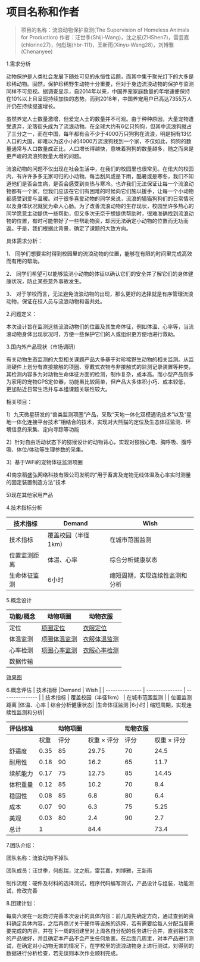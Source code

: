 # 项目名称和作者
> 项目的名称：流浪动物保护监测(The Supervision of Homeless Animals for Production)
> 作者：汪世季(Shiji-Wang)，沈之航(ZHShen7)，雷芸嘉(chlorine27)，何彪瑞(hbr-111)，王新雨(Xinyu-Wang28)，刘博雅(Chenanyee)

1.需求分析

动物保护是人类社会发展下随处可见的永恒性话题，而其中集于聚光灯下的大多是珍稀动物。固然，保护珍稀野生动物十分重要，但对于身边流浪动物的保护与监测同样不可忽视。据调查显示，自2014年以来，中国养宠家庭数量的年增速便保持在10%以上且呈现持续加快的态势。而到2018年，中国养宠用户已高达7355万人并仍在持续提速增长。

虽然养宠人士数量激增，但爱宠人士的数量并不可观。由于种种原因，大量宠物遭受遗弃，沦落街头成为了流浪动物。在全球大约有6亿只狗狗，但其中流浪狗就占了三分之一，而在中国，每年都有会不少于4000万只狗狗在流浪，明是拥有13亿人口的大国，却难以为这小小的4000万流浪狗找到一个家，不仅如此，狗狗的数量通常与人口数量成正比，人口增长得越快，意味着狗狗的数量越多，随之而来是更严峻的流浪狗数量大增的问题。

流浪动物的问题不仅出现在社会生活中，在我们的校园里也很常见。在偌大的校园内，有许许多多无家可归的小动物。每当刮风或是下雨，酷暑或是寒冬，我们不知道他们是否会生病，是否会感受到炎热与寒冷。也许我们无法保证让每一个流浪动物都有一个家，但我们应该在它们有困难的时候向它们施以援手，让每一个小动物都感受到爱与温暖。对于很多喜爱动物的同学来说，流浪的猫猫狗狗们的日常情况以及身体状况就犹为牵人心肠。为了改善流浪动物的生存现状，校园里许多热心的同学愿意主动提供一些帮助，但又多次无奈于想提供帮助时，很难准确找到流浪动物的位置，有时可能带好了一些帮助物资，却因无法确定小动物的位置而无功而返。于是，我们根据此背景，确定了课题的大致方向。


具体需求分析：

1、 同学们想要实时得到校园里的流浪动物的位置，能够在有限的时间里完成高效而有用的帮助。

2、 同学们希望可以能够监测小动物的体征以确认它们的安全并了解它们的身体健康状况，防止某些意外事故发生。

3、 对于学校而言，无法避免流浪动物的出现，那么更好的选择就是有序管理流浪动物，保证在校人员与流浪动物和谐共处。



2.问题定义：

本次设计旨在监测这些流浪动物们的位置及其生命体征，例如体温、心率等，当流浪动物身体出现状况时，方便一些保护它们的人或组织更方便地进行救助。



3.国内外产品现状（市场调研）

有关动物生态监测的大型相关课题产品大多基于对珍稀野生动物的相关监测。从监测硬件上划分有直接接触的项圈、穿戴式衣物与非接触式的监测记录装置等种类，其检测内容多为对动物生命体征方面的检测，制作复杂，成本高。而小型产品则多为家用的宠物GPS定位器，功能虽比较简单，但产品大多体积小巧、成本较低，更加贴近日常生活并与本组课题关联性较大。

相关项目：

1）九天微星研发的“兽类监测项圈”产品，采取“天地一体化双模通讯技术”以及“星地一体化连接平台技术”相结合的技术，实现对大熊猫的定位及生态体征监测、环境信息的采集、定向寻踪等功能
  
2）针对自由活动状态下的猕猴设计的动物背心，实现对猕猴心电、胸呼吸、腹呼吸、体位/体动等生理参数的采集。
  
3）基于WiFi的宠物体征监测项圈
 
4)南京稻盛弘网络科技有限公司发明的“用于畜禽及宠物无线体温及心率实时测量的固定装置制造方法”技术
 
5)现在其他家用产品


4.技术指标分析

| 技术指标	 |Demand	 | Wish |
| --------------- | --------------- | --------------- |
| 技术指标 | 覆盖校园（半径1km） | 在城市范围监测 |
| 位置监测距离 |体温、心率	| 综合分析健康状态|
|生命体征监测 |6小时	   |  缩短周期，实现连续性监测和分析|

5.概念设计

| 功能/概念	| 动物项圈 | 动物衣服 |
| --------------- | --------------- | --------------- |
| 定位 | [项圈定位](http://m.qpic.cn/psc?/V10g6WxY2ZUSCt/TmEUgtj9EK6.7V8ajmQrEF8YGrkylDVoUOi.i.GVzZj.Sqi70LDCp*n9h0lP4jjyJB7azxkq5WlEQUYtjNZlrpxgQJY5tY6.g2UY3lVaiqE!/b&bo=AQYACAEGAAgBGT4!&rf=viewer_4) | [衣服定位](http://a1.qpic.cn/psc?/V10g6WxY2ZUSCt/bqQfVz5yrrGYSXMvKr.cqYGHI9d3ABTgttll7GVjuA5hiIWbshYvDslAFf6cVoxKjlswk9tpC3ja58ykuu*7YmlwOmUZZKNdDkEOSwsiJb0!/b&ek=1&kp=1&pt=0&bo=AQYACAEGAAgBGT4!&tl=3&vuin=693763009&tm=1607317200&sce=60-4-3&rf=viewer_4)| 
|  体温监测 	| [项圈体温监测](http://m.qpic.cn/psc?/V10g6WxY2ZUSCt/TmEUgtj9EK6.7V8ajmQrEF8YGrkylDVoUOi.i.GVzZj.Sqi70LDCp*n9h0lP4jjyJB7azxkq5WlEQUYtjNZlrpxgQJY5tY6.g2UY3lVaiqE!/b&bo=AQYACAEGAAgBGT4!&rf=viewer_4) | [衣服体温监测](http://a1.qpic.cn/psc?/V10g6WxY2ZUSCt/bqQfVz5yrrGYSXMvKr.cqYGHI9d3ABTgttll7GVjuA5hiIWbshYvDslAFf6cVoxKjlswk9tpC3ja58ykuu*7YmlwOmUZZKNdDkEOSwsiJb0!/b&ek=1&kp=1&pt=0&bo=AQYACAEGAAgBGT4!&tl=3&vuin=693763009&tm=1607317200&sce=60-4-3&rf=viewer_4) |
|  心率检测 	| [项圈心率监测](http://m.qpic.cn/psc?/V10g6WxY2ZUSCt/TmEUgtj9EK6.7V8ajmQrEF8YGrkylDVoUOi.i.GVzZj.Sqi70LDCp*n9h0lP4jjyJB7azxkq5WlEQUYtjNZlrpxgQJY5tY6.g2UY3lVaiqE!/b&bo=AQYACAEGAAgBGT4!&rf=viewer_4) | [衣服心率检测](http://a1.qpic.cn/psc?/V10g6WxY2ZUSCt/bqQfVz5yrrGYSXMvKr.cqYGHI9d3ABTgttll7GVjuA5hiIWbshYvDslAFf6cVoxKjlswk9tpC3ja58ykuu*7YmlwOmUZZKNdDkEOSwsiJb0!/b&ek=1&kp=1&pt=0&bo=AQYACAEGAAgBGT4!&tl=3&vuin=693763009&tm=1607317200&sce=60-4-3&rf=viewer_4)	|
|  数据传输 	| |	   |  |

[效果图](http://m.qpic.cn/psc?/V10g6WxY2ZUSCt/TmEUgtj9EK6.7V8ajmQrEPR11fjkMoc4YdD*hSwi6VQo6mKpRGakPy9JMY*Zvu1CCvKdhmJAyDbZl4T.eRETEzbTHP8gjTosrn*9GdG0MXA!/b&bo=QAZUCIUGsAgDeX0!&rf=viewer_4)

6.概念评估
| 技术指标	 |Demand	 | Wish |
| --------------- | --------------- | --------------- |
| 技术指标 | 覆盖校园（半径1km） | 在城市范围监测 |
| 位置监测距离 |体温、心率	| 综合分析健康状态|
|生命体征监测 |6小时	   |  缩短周期，实现连续性监测和分析|


|评估标准| |		动物项圈||	动物衣服||
| --------------- | --------------- | --------------- | --------------- | --------------- | --------------- |
| |权重|	评分|	权重 × 评分|	评分|	权重 × 评分|
|舒适度|	0.35|	85|	29.75|	70|	24.5|
|耐用性|	0.18|	90|	16.2|	65|	11.7|
|续航能力|	0.17|	75|	12.75|	85|	14.45|
|体积重量|	0.12|	85|	10.2|	70|	8.4|
|稳固性|	0.08|	85|	6.8|	80|	6.4|
|成本|	0.07|	90|	6.3|	75|	5.25|
|美观|	0.03|	80|	2.4|	90|	2.7|
|总计|	1|  |		84.4| |		73.4|

7.团队介绍：

团队名称：流浪动物不掉队

团队成员：汪世季，何彪瑞，沈之航，雷芸嘉，刘博雅，王新雨

制作流程：硬件及材料的选择测试，程序代码编写测试，产品设计与组装，功能测试，修改完善

8.团建计划：

每周六聚在一起商讨完善本次设计的具体内容：前几周先确定方向，通过查到的资料确定具体内容，之后再商讨关于硬件等设施的选择，若有需要给每人分配当周需要完成的内容，并在下一周的团建里对上周各自分配的任务进行合并，直到将本次的产品做好，并且确定本产品不会产生任何危害。在后面几周里，对本产品进行测试，在确定对小动物无害的情况下，在学校里的流浪动物身上进行测试，对得到的数据进行分析检查，若无误则本次作业顺利完成。
